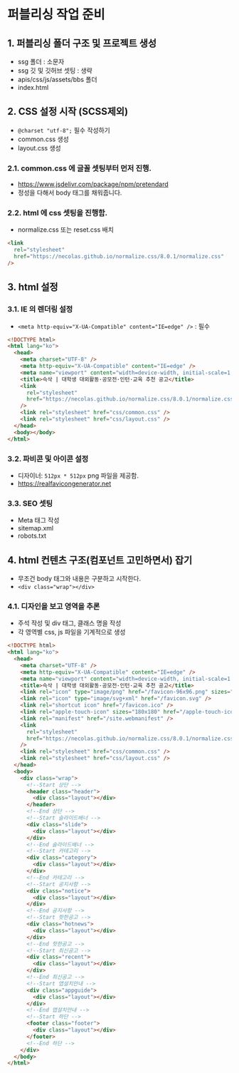 # 퍼블리싱 작업 준비

## 1. 퍼블리싱 폴더 구조 및 프로젝트 생성

- ssg 폴더 : 소문자
- ssg 깃 및 깃허브 셋팅 : 생략
- apis/css/js/assets/bbs 폴더
- index.html

## 2. CSS 설정 시작 (SCSS제외)

- `@charset "utf-8";` 필수 작성하기
- common.css 생성
- layout.css 생성

### 2.1. common.css 에 글꼴 셋팅부터 먼저 진행.

- https://www.jsdelivr.com/package/npm/pretendard
- 정성을 다해서 body 태그를 채워줍니다.

### 2.2. html 에 css 셋팅을 진행함.

- normalize.css 또는 reset.css 배치

```html
<link
  rel="stylesheet"
  href="https://necolas.github.io/normalize.css/8.0.1/normalize.css"
/>
```

## 3. html 설정

### 3.1. IE 의 렌더링 설정

- `<meta http-equiv="X-UA-Compatible" content="IE=edge" />` : 필수

```html
<!DOCTYPE html>
<html lang="ko">
  <head>
    <meta charset="UTF-8" />
    <meta http-equiv="X-UA-Compatible" content="IE=edge" />
    <meta name="viewport" content="width=device-width, initial-scale=1.0" />
    <title>슥삭 | 대학생 대외활동·공모전·인턴·교육 추천 공고</title>
    <link
      rel="stylesheet"
      href="https://necolas.github.io/normalize.css/8.0.1/normalize.css"
    />
    <link rel="stylesheet" href="css/common.css" />
    <link rel="stylesheet" href="css/layout.css" />
  </head>
  <body></body>
</html>
```

### 3.2. 파비콘 및 아이콘 설정

- 디자이너: `512px * 512px` png 파일을 제공함.
- https://realfavicongenerator.net

### 3.3. SEO 셋팅

- Meta 태그 작성
- sitemap.xml
- robots.txt

## 4. html 컨텐츠 구조(컴포넌트 고민하면서) 잡기

- 무조건 body 태그와 내용은 구분하고 시작한다.
- `<div class="wrap"></div>`

### 4.1. 디자인을 보고 영역을 추론

- 주석 작성 및 div 태그, 클래스 명을 작성
- 각 영역별 css, js 파일을 기계적으로 생성

```html
<!DOCTYPE html>
<html lang="ko">
  <head>
    <meta charset="UTF-8" />
    <meta http-equiv="X-UA-Compatible" content="IE=edge" />
    <meta name="viewport" content="width=device-width, initial-scale=1.0" />
    <title>슥삭 | 대학생 대외활동·공모전·인턴·교육 추천 공고</title>
    <link rel="icon" type="image/png" href="/favicon-96x96.png" sizes="96x96" />
    <link rel="icon" type="image/svg+xml" href="/favicon.svg" />
    <link rel="shortcut icon" href="/favicon.ico" />
    <link rel="apple-touch-icon" sizes="180x180" href="/apple-touch-icon.png" />
    <link rel="manifest" href="/site.webmanifest" />
    <link
      rel="stylesheet"
      href="https://necolas.github.io/normalize.css/8.0.1/normalize.css"
    />
    <link rel="stylesheet" href="css/common.css" />
    <link rel="stylesheet" href="css/layout.css" />
  </head>
  <body>
    <div class="wrap">
      <!--Start 상단 -->
      <header class="header">
        <div class="layout"></div>
      </header>
      <!--End 상단 -->
      <!--Start 슬라이드배너 -->
      <div class="slide">
        <div class="layout"></div>
      </div>
      <!--End 슬라이드배너 -->
      <!--Start 카테고리 -->
      <div class="category">
        <div class="layout"></div>
      </div>
      <!--End 카테고리 -->
      <!--Start 공지사항 -->
      <div class="notice">
        <div class="layout"></div>
      </div>
      <!--End 공지사항 -->
      <!--Start 핫한공고 -->
      <div class="hotnews">
        <div class="layout"></div>
      </div>
      <!--End 핫한공고 -->
      <!--Start 최신공고 -->
      <div class="recent">
        <div class="layout"></div>
      </div>
      <!--End 최신공고 -->
      <!--Start 앱설치안내 -->
      <div class="appguide">
        <div class="layout"></div>
      </div>
      <!--End 앱설치안내 -->
      <!--Start 하단 -->
      <footer class="footer">
        <div class="layout"></div>
      </footer>
      <!--End 하단 -->
    </div>
  </body>
</html>
```
